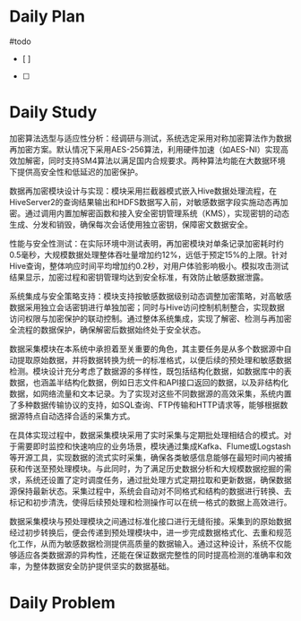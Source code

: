 # Daily Plan
#todo
- [ ] 
- [ ] 
# Daily Study
加密算法选型与适应性分析：经调研与测试，系统选定采用对称加密算法作为数据再加密方案。默认情况下采用AES-256算法，利用硬件加速（如AES-NI）实现高效加解密，同时支持SM4算法以满足国内合规要求。两种算法均能在大数据环境下提供高安全性和低延迟的加密保护。

数据再加密模块设计与实现：模块采用拦截器模式嵌入Hive数据处理流程，在HiveServer2的查询结果输出和HDFS数据写入前，对敏感数据字段实施动态再加密。通过调用内置加解密函数和接入安全密钥管理系统（KMS），实现密钥的动态生成、分发和销毁，确保每次会话使用独立密钥，保障密文数据安全。

性能与安全性测试：在实际环境中测试表明，再加密模块对单条记录加密耗时约0.5毫秒，大规模数据处理整体吞吐量增加约12%，远低于预定15%的上限。针对Hive查询，整体响应时间平均增加约0.2秒，对用户体验影响极小。模拟攻击测试结果显示，加密过程和密钥管理均达到安全标准，有效防止敏感数据泄露。

系统集成与安全策略支持：模块支持按敏感数据级别动态调整加密策略，对高敏感数据采用独立会话密钥进行单独加密；同时与Hive访问控制机制整合，实现数据访问权限与加密保护的联动控制。通过整体系统集成，实现了解密、检测与再加密全流程的数据保护，确保解密后数据始终处于安全状态。


数据采集模块在本系统中承担着至关重要的角色，其主要任务是从多个数据源中自动提取原始数据，并将数据转换为统一的标准格式，以便后续的预处理和敏感数据检测。模块设计充分考虑了数据源的多样性，既包括结构化数据，如数据库中的表数据，也涵盖半结构化数据，例如日志文件和API接口返回的数据，以及非结构化数据，如网络流量和文本记录。为了实现对这些不同数据源的高效采集，系统内置了多种数据传输协议的支持，如SQL查询、FTP传输和HTTP请求等，能够根据数据源特点自动选择合适的采集方式。

在具体实现过程中，数据采集模块采用了实时采集与定期批处理相结合的模式。对于需要即时监控和快速响应的业务场景，模块通过集成Kafka、Flume或Logstash等开源工具，实现数据的流式实时采集，确保各类敏感信息能够在最短时间内被捕获和传送至预处理模块。与此同时，为了满足历史数据分析和大规模数据挖掘的需求，系统还设置了定时调度任务，通过批处理方式定期拉取和更新数据，确保数据源保持最新状态。采集过程中，系统会自动对不同格式和结构的数据进行转换、去标记和初步清洗，使得后续预处理和检测操作可以在统一格式的数据上高效进行。

数据采集模块与预处理模块之间通过标准化接口进行无缝衔接。采集到的原始数据经过初步转换后，便会传递到预处理模块中，进一步完成数据格式化、去重和规范化工作，从而为敏感数据检测提供高质量的数据输入。通过这种设计，系统不仅能够适应各类数据源的异构性，还能在保证数据完整性的同时提高检测的准确率和效率，为整体数据安全防护提供坚实的数据基础。



# Daily Problem